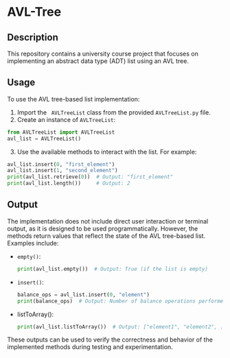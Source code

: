 # AVL-Tree

## Description
This repository contains a university course project that focuses on implementing an abstract data type (ADT) list using an AVL tree.

## Usage
To use the AVL tree-based list implementation:
1. Import the ` AVLTreeList` class from the provided `AVLTreeList.py` file.
2. Create an instance of `AVLTreeList`:
  ```python
  from AVLTreeList import AVLTreeList
  avl_list = AVLTreeList()
  ```
3. Use the available methods to interact with the list. For example:
  ```python
  avl_list.insert(0, "first_element")
  avl_list.insert(1, "second_element")
  print(avl_list.retrieve(0))  # Output: "first_element"
  print(avl_list.length())     # Output: 2
  ```

## Output
The implementation does not include direct user interaction or terminal output, as it is designed to be used programmatically. However, the methods return values that reflect the state of the AVL tree-based list. Examples include:
- `empty()`:
  ```python
  print(avl_list.empty())  # Output: True (if the list is empty)
  ```
- `insert()`:
  ```python
  balance_ops = avl_list.insert(0, "element")
  print(balance_ops)  # Output: Number of balance operations performed
  ```
- listToArray():
  ```python
  print(avl_list.listToArray())  # Output: ["element1", "element2", ...]
  ```

These outputs can be used to verify the correctness and behavior of the implemented methods during testing and experimentation.

